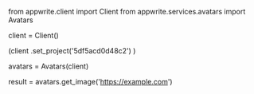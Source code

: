 from appwrite.client import Client
from appwrite.services.avatars import Avatars

client = Client()

(client
  .set_project('5df5acd0d48c2')
)

avatars = Avatars(client)

result = avatars.get_image('https://example.com')
